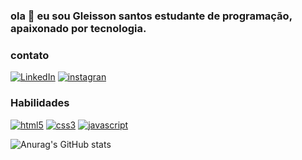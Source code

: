 ### ola 👋 eu sou Gleisson santos estudante de programação, apaixonado por tecnologia.

### contato

[![LinkedIn](https://img.shields.io/badge/LinkedIn-0077B5?style=for-the-badge&logo=linkedin&logoColor=white)](https://www.linkedin.com/in/gleisson-santos-vieira/) 
[![instagran](https://img.shields.io/badge/Instagram-E4405F?style=for-the-badge&logo=instagram&logoColor=white)](https://www.instagram.com/gleisson_santos_vieira/) 



### Habilidades 


[![html5](https://img.shields.io/badge/HTML5-E34F26?style=for-the-badge&logo=html5&logoColor=white)]() 
[![css3](https://img.shields.io/badge/CSS3-1572B6?style=for-the-badge&logo=css3&logoColor=white)]() 
[![javascript](https://img.shields.io/badge/JavaScript-F7DF1E?style=for-the-badge&logo=javascript&logoColor=black)]()


![Anurag's GitHub stats](https://github-readme-stats.vercel.app/api?username=gleisson-santos-dev&show_icons=true&theme=radical)
